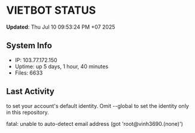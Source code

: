 # VIETBOT STATUS
**Updated**: Thu Jul 10 09:53:24 PM +07 2025

## System Info
- IP: 103.77.172.150
- Uptime: up 5 days, 1 hour, 40 minutes
- Files: 6633

## Last Activity

to set your account's default identity.
Omit --global to set the identity only in this repository.

fatal: unable to auto-detect email address (got 'root@vinh3690.(none)')
